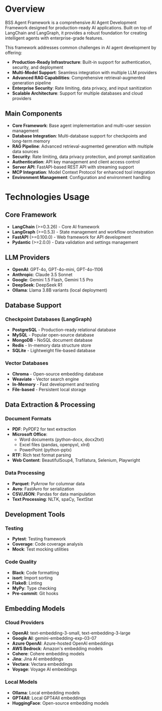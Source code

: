 # Overview
BSS Agent Framework is a comprehensive AI Agent Development Framework designed for production-ready AI applications. Built on top of LangChain and LangGraph, it provides a robust foundation for creating intelligent agents with enterprise-grade features.

This framework addresses common challenges in AI agent development by offering:
- **Production-Ready Infrastructure**: Built-in support for authentication, security, and deployment
- **Multi-Model Support**: Seamless integration with multiple LLM providers
- **Advanced RAG Capabilities**: Comprehensive retrieval-augmented generation pipeline
- **Enterprise Security**: Rate limiting, data privacy, and input sanitization
- **Scalable Architecture**: Support for multiple databases and cloud providers

## Main Components

- **Core Framework**: Base agent implementation and multi-user session management
- **Database Integration**: Multi-database support for checkpoints and long-term memory
- **RAG Pipeline**: Advanced retrieval-augmented generation with multiple data sources
- **Security**: Rate limiting, data privacy protection, and prompt sanitization
- **Authentication**: API key management and client access control
- **Server API**: FastAPI-based REST API with streaming support
- **MCP Integration**: Model Context Protocol for enhanced tool integration
- **Environment Management**: Configuration and environment handling

# Technologies Usage

## Core Framework
- **LangChain** (>=0.3.26) - Core AI framework
- **LangGraph** (>=0.5.3) - State management and workflow orchestration
- **FastAPI** (>=0.100.0) - Web framework for API development
- **Pydantic** (>=2.0.0) - Data validation and settings management

## LLM Providers
- **OpenAI**: GPT-4o, GPT-4o-mini, GPT-4o-1106
- **Anthropic**: Claude 3.5 Sonnet
- **Google**: Gemini 1.5 Flash, Gemini 1.5 Pro
- **DeepSeek**: DeepSeek R1
- **Ollama**: Llama 3.8B variants (local deployment)

## Database Support
### Checkpoint Databases (LangGraph)
- **PostgreSQL** - Production-ready relational database
- **MySQL** - Popular open-source database
- **MongoDB** - NoSQL document database
- **Redis** - In-memory data structure store
- **SQLite** - Lightweight file-based database

### Vector Databases
- **Chroma** - Open-source embedding database
- **Weaviate** - Vector search engine
- **In-Memory** - Fast development and testing
- **File-based** - Persistent local storage

## Data Extraction & Processing
### Document Formats
- **PDF**: PyPDF2 for text extraction
- **Microsoft Office**: 
  - Word documents (python-docx, docx2txt)
  - Excel files (pandas, openpyxl, xlrd)
  - PowerPoint (python-pptx)
- **RTF**: Rich text format parsing
- **Web Content**: BeautifulSoup4, Trafilatura, Selenium, Playwright

### Data Processing
- **Parquet**: PyArrow for columnar data
- **Avro**: FastAvro for serialization
- **CSV/JSON**: Pandas for data manipulation
- **Text Processing**: NLTK, spaCy, TextStat

## Development Tools
### Testing
- **Pytest**: Testing framework
- **Coverage**: Code coverage analysis
- **Mock**: Test mocking utilities

### Code Quality
- **Black**: Code formatting
- **isort**: Import sorting
- **Flake8**: Linting
- **MyPy**: Type checking
- **Pre-commit**: Git hooks


## Embedding Models
### Cloud Providers
- **OpenAI**: text-embedding-3-small, text-embedding-3-large
- **Google AI**: gemini-embedding-exp-03-07
- **Azure OpenAI**: Azure-hosted OpenAI embeddings
- **AWS Bedrock**: Amazon's embedding models
- **Cohere**: Cohere embedding models
- **Jina**: Jina AI embeddings
- **Vectara**: Vectara embeddings
- **Voyage**: Voyage AI embeddings

### Local Models
- **Ollama**: Local embedding models
- **GPT4All**: Local GPT4All embeddings
- **HuggingFace**: Open-source embedding models
